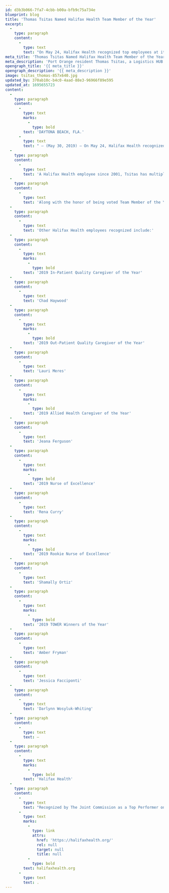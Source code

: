 ```yaml
---
id: d3b3b066-7fa7-4cbb-b00a-bfb9c75a734e
blueprint: blog
title: 'Thomas Tsitas Named Halifax Health Team Member of the Year'
excerpt:
  -
    type: paragraph
    content:
      -
        type: text
        text: "On May 24, Halifax Health recognized top employees at its 2019 Team Member Recognition Banquet held at the Ocean Center in Daytona Beach.\_ During the event, Port Orange resident Thomas Tsitas, a Logistics HUB house supervisor, was named Halifax Health Team Member of the Year for 2019."
meta_title: 'Thomas Tsitas Named Halifax Health Team Member of the Year'
meta_description: 'Port Orange resident Thomas Tsitas, a Logistics HUB house supervisor, was named Halifax Health Team Member of the Year for 2019.'
opengraph_title: '{{ meta_title }}'
opengraph_description: '{{ meta_description }}'
image: tsitas_thomas-857x640.jpg
updated_by: 370ab10c-b4c0-4aad-88e3-96966f89e595
updated_at: 1695655723
content:
  -
    type: paragraph
    content:
      -
        type: text
        marks:
          -
            type: bold
        text: 'DAYTONA BEACH, FLA.'
      -
        type: text
        text: " – (May 30, 2019) – On May 24, Halifax Health recognized top employees at its 2019 Team Member Recognition Banquet held at the Ocean Center in Daytona Beach.\_ During the event, Port Orange resident Thomas Tsitas, a Logistics HUB house supervisor, was named Halifax Health Team Member of the Year for 2019."
  -
    type: paragraph
    content:
      -
        type: text
        text: 'A Halifax Health employee since 2001, Tsitas has multiple responsibilities including administrative oversight, customer service, patient flow throughput, and adjustment of staffing levels on the nursing units to ensure safe patient care.'
  -
    type: paragraph
    content:
      -
        type: text
        text: 'Along with the honor of being voted Team Member of the Year by his co-workers, Tsitas was awarded with check presentations from Halifax Health-Auxiliary, Halifax Health-Office of the Medical Staff and Halifax Health-Associates.'
  -
    type: paragraph
    content:
      -
        type: text
        text: 'Other Halifax Health employees recognized include:'
  -
    type: paragraph
    content:
      -
        type: text
        marks:
          -
            type: bold
        text: '2019 In-Patient Quality Caregiver of the Year'
  -
    type: paragraph
    content:
      -
        type: text
        text: 'Chad Haywood'
  -
    type: paragraph
    content:
      -
        type: text
        marks:
          -
            type: bold
        text: '2019 Out-Patient Quality Caregiver of the Year'
  -
    type: paragraph
    content:
      -
        type: text
        text: 'Lauri Meres'
  -
    type: paragraph
    content:
      -
        type: text
        marks:
          -
            type: bold
        text: '2019 Allied Health Caregiver of the Year'
  -
    type: paragraph
    content:
      -
        type: text
        text: 'Jeana Ferguson'
  -
    type: paragraph
    content:
      -
        type: text
        marks:
          -
            type: bold
        text: '2019 Nurse of Excellence'
  -
    type: paragraph
    content:
      -
        type: text
        text: 'Rena Curry'
  -
    type: paragraph
    content:
      -
        type: text
        marks:
          -
            type: bold
        text: '2019 Rookie Nurse of Excellence'
  -
    type: paragraph
    content:
      -
        type: text
        text: 'Shamally Ortiz'
  -
    type: paragraph
    content:
      -
        type: text
        marks:
          -
            type: bold
        text: '2019 TOWER Winners of the Year'
  -
    type: paragraph
    content:
      -
        type: text
        text: 'Amber Fryman'
  -
    type: paragraph
    content:
      -
        type: text
        text: 'Jessica Facciponti'
  -
    type: paragraph
    content:
      -
        type: text
        text: 'Darlynn Wosyluk-Whiting'
  -
    type: paragraph
    content:
      -
        type: text
        text: —
  -
    type: paragraph
    content:
      -
        type: text
        marks:
          -
            type: bold
        text: 'Halifax Health'
  -
    type: paragraph
    content:
      -
        type: text
        text: "Recognized by The Joint Commission as a Top Performer on Key Quality Measures, Halifax Health serves Volusia and Flagler counties, providing a continuum of healthcare services through a network of organizations including a tertiary hospital, community hospital, freestanding emergency department, an urgent care, psychiatric services, a cancer treatment center with five outreach locations, the area’s largest hospice, a center for inpatient rehabilitation, outpatient rehabilitation clinics, primary care walk-in clinics, a walk-in clinic specializing in women’s health, a pediatric care community clinic, three children’s medical practices, a home healthcare agency, and an exclusive provider organization.\_ Halifax Health offers the area’s only Level II Trauma Center, Comprehensive Stroke Center, Pediatric Intensive Care Unit, Pediatric Emergency Department, Child and Adolescent Behavioral Services, complete Neurosurgical Services, OB Emergency Department and Level III Neonatal Intensive Care Unit that cares for babies born earlier than 28 weeks.\_ For more information, visit "
      -
        type: text
        marks:
          -
            type: link
            attrs:
              href: 'https://halifaxhealth.org/'
              rel: null
              target: null
              title: null
          -
            type: bold
        text: halifaxhealth.org
      -
        type: text
        text: .
---
```

